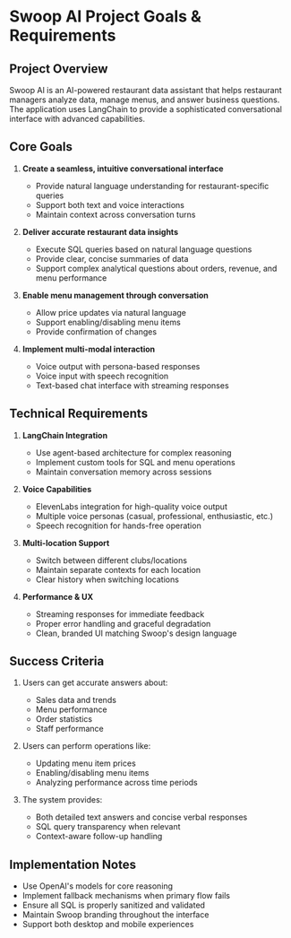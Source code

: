 # Swoop AI Project Goals & Requirements

## Project Overview
Swoop AI is an AI-powered restaurant data assistant that helps restaurant managers analyze data, manage menus, and answer business questions. The application uses LangChain to provide a sophisticated conversational interface with advanced capabilities.

## Core Goals

1. **Create a seamless, intuitive conversational interface**
   - Provide natural language understanding for restaurant-specific queries
   - Support both text and voice interactions
   - Maintain context across conversation turns

2. **Deliver accurate restaurant data insights**
   - Execute SQL queries based on natural language questions
   - Provide clear, concise summaries of data
   - Support complex analytical questions about orders, revenue, and menu performance

3. **Enable menu management through conversation**
   - Allow price updates via natural language
   - Support enabling/disabling menu items
   - Provide confirmation of changes

4. **Implement multi-modal interaction**
   - Voice output with persona-based responses
   - Voice input with speech recognition
   - Text-based chat interface with streaming responses

## Technical Requirements

1. **LangChain Integration**
   - Use agent-based architecture for complex reasoning
   - Implement custom tools for SQL and menu operations
   - Maintain conversation memory across sessions

2. **Voice Capabilities**
   - ElevenLabs integration for high-quality voice output
   - Multiple voice personas (casual, professional, enthusiastic, etc.)
   - Speech recognition for hands-free operation

3. **Multi-location Support**
   - Switch between different clubs/locations
   - Maintain separate contexts for each location
   - Clear history when switching locations

4. **Performance & UX**
   - Streaming responses for immediate feedback
   - Proper error handling and graceful degradation
   - Clean, branded UI matching Swoop's design language

## Success Criteria

1. Users can get accurate answers about:
   - Sales data and trends
   - Menu performance
   - Order statistics
   - Staff performance

2. Users can perform operations like:
   - Updating menu item prices
   - Enabling/disabling menu items
   - Analyzing performance across time periods

3. The system provides:
   - Both detailed text answers and concise verbal responses
   - SQL query transparency when relevant
   - Context-aware follow-up handling

## Implementation Notes

- Use OpenAI's models for core reasoning
- Implement fallback mechanisms when primary flow fails
- Ensure all SQL is properly sanitized and validated
- Maintain Swoop branding throughout the interface
- Support both desktop and mobile experiences 